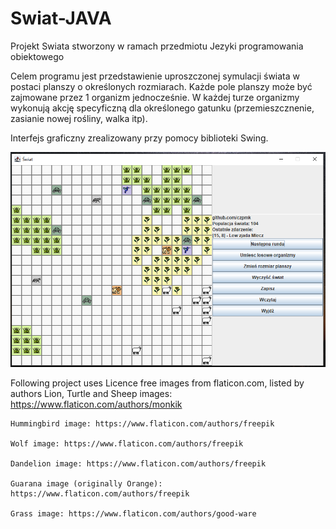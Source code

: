 # Swiat-JAVA
Projekt Swiata stworzony w ramach przedmiotu Jezyki programowania obiektowego

Celem programu jest przedstawienie uproszczonej symulacji świata w postaci planszy o określonych rozmiarach. 
Każde pole planszy może być zajmowane przez 1 organizm jednocześnie. W każdej turze organizmy wykonują akcję
specyficzną dla określonego gatunku (przemieszcznenie, zasianie nowej rośliny, walka itp). 

Interfejs graficzny zrealizowany przy pomocy biblioteki Swing.

![alt text](https://github.com/czpmk/Swiat-JAVA/blob/master/gui.png?raw=true "Podgląd")

Following project uses Licence free images from flaticon.com, listed by authors
    Lion, Turtle and Sheep images: https://www.flaticon.com/authors/monkik

    Hummingbird image: https://www.flaticon.com/authors/freepik

    Wolf image: https://www.flaticon.com/authors/freepik

    Dandelion image: https://www.flaticon.com/authors/freepik

    Guarana image (originally Orange): https://www.flaticon.com/authors/freepik

    Grass image: https://www.flaticon.com/authors/good-ware
